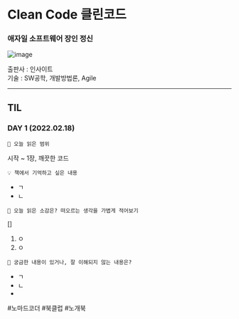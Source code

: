 # Clean Code 클린코드
### 애자일 소프트웨어 장인 정신 
![image](https://user-images.githubusercontent.com/82863823/154647047-4e2c1807-d361-4562-938e-492d82bf6345.png)

출판사 : 인사이트  
기술 : SW공학, 개발방법론, Agile   

-----

## TIL 
### DAY 1 (2022.02.18)
```
📝 오늘 읽은 범위
```
시작 ~ 1장, 깨끗한 코드  
```
💡 책에서 기억하고 싶은 내용
```
- ㄱ
- ㄴ
```
🤔 오늘 읽은 소감은? 떠오르는 생각을 가볍게 적어보기
```
[]
1. ㅇ
2. ㅇ

```
🔎 궁금한 내용이 있거나, 잘 이해되지 않는 내용은?
```
- ㄱ
- ㄴ
- 


#노마드코더 #북클럽 #노개북
